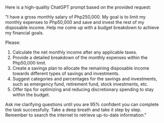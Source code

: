 Here is a high-quality ChatGPT prompt based on the provided request:

"I have a gross monthly salary of Php250,000. My goal is to limit my monthly expenses to Php50,000 and save and invest the rest of my disposable income. Help me come up with a budget breakdown to achieve my financial goals.

Please:
1. Calculate the net monthly income after any applicable taxes.
2. Provide a detailed breakdown of the monthly expenses within the Php50,000 limit.
3. Create a savings plan to allocate the remaining disposable income towards different types of savings and investments.
4. Suggest categories and percentages for the savings and investments, such as emergency fund, retirement fund, stock investments, etc.
5. Offer tips for optimizing and reducing discretionary spending to stay within the budget.

Ask me clarifying questions until you are 95% confident you can complete the task successfully. Take a deep breath and take it step by step. Remember to search the internet to retrieve up-to-date information."